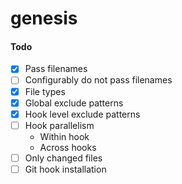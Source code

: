 # genesis

#### Todo

- [x] Pass filenames
- [ ] Configurably do not pass filenames
- [x] File types
- [x] Global exclude patterns
- [x] Hook level exclude patterns
- [ ] Hook parallelism
  - Within hook
  - Across hooks
- [ ] Only changed files
- [ ] Git hook installation
